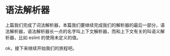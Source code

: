 # 语法解析器

上篇我们完成了词法解析器，本篇我们要继续完成我们的解析器的最后一部分，语法解析器，语法解析器长一点的名字叫上下文解析器，而和上下文有关的叫语义解析器，比如 eslint 的使用未定义的值。

ok，接下来继续开始我们的旅程吧。
